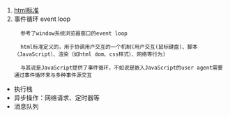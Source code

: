 
1. [html标准](https://html.spec.whatwg.org/multipage/webappapis.html#event-loops)
2. 事件循环 event loop
    ```
      参考了window系统浏览器窗口的event loop

      html标准定义的，用于协调用户交互的一个机制(用户交互(鼠标键盘)、脚本（JavaScript）、渲染（如html dom、css样式）、网络等行为)

      与其说是JavaScript提供了事件循环，不如说是嵌入JavaScript的user agent需要通过事件循环来与多种事件源交互
    ```



  - 执行栈
  - 异步操作：网络请求、定时器等
  - 消息队列
